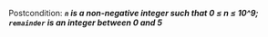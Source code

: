 Postcondition: ***`n` is a non-negative integer such that 0 ≤ n ≤ 10^9; `remainder` is an integer between 0 and 5***